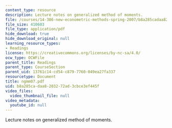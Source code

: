 ```yaml
---
content_type: resource
description: Lecture notes on generalized method of moments.
file: /courses/14-386-new-econometric-methods-spring-2007/b8a285cadaa8203272ad3cbce3ef445f_ngmm07.pdf
file_size: 410603
file_type: application/pdf
hide_download: true
hide_download_original: null
learning_resource_types:
- Readings
license: https://creativecommons.org/licenses/by-nc-sa/4.0/
ocw_type: OCWFile
parent_title: Readings
parent_type: CourseSection
parent_uid: 13761c14-cd54-c879-7760-049ea27fa337
resourcetype: Document
title: ngmm07.pdf
uid: b8a285ca-daa8-2032-72ad-3cbce3ef445f
video_files:
  video_thumbnail_file: null
video_metadata:
  youtube_id: null
---
```

Lecture notes on generalized method of moments.